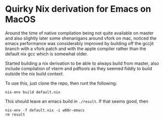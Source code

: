 # Quirky Nix derivation for Emacs on MacOS

Around the time of native compilation being not quite available on
master and also slightly later some shenanigans around vfork on mac,
noticed the emacs performance was considerably improved by building
off the gccjit branch with a vfork patch and with the apple compiler
rather than the default nix gcc which is somewhat older.

Started building a nix derivation to be able to always build from
master, also include compilation of vterm and pdftools as they seemed
fiddly to build outside the nix build context.

To use this, just clone the repo, then runt the following:

```
nix-env build default.nix
```

This should leave an emacs build in `./result`.  If that seems good, then

```
nix-env -f default.nix -i w08r-emacs
rm result
```
